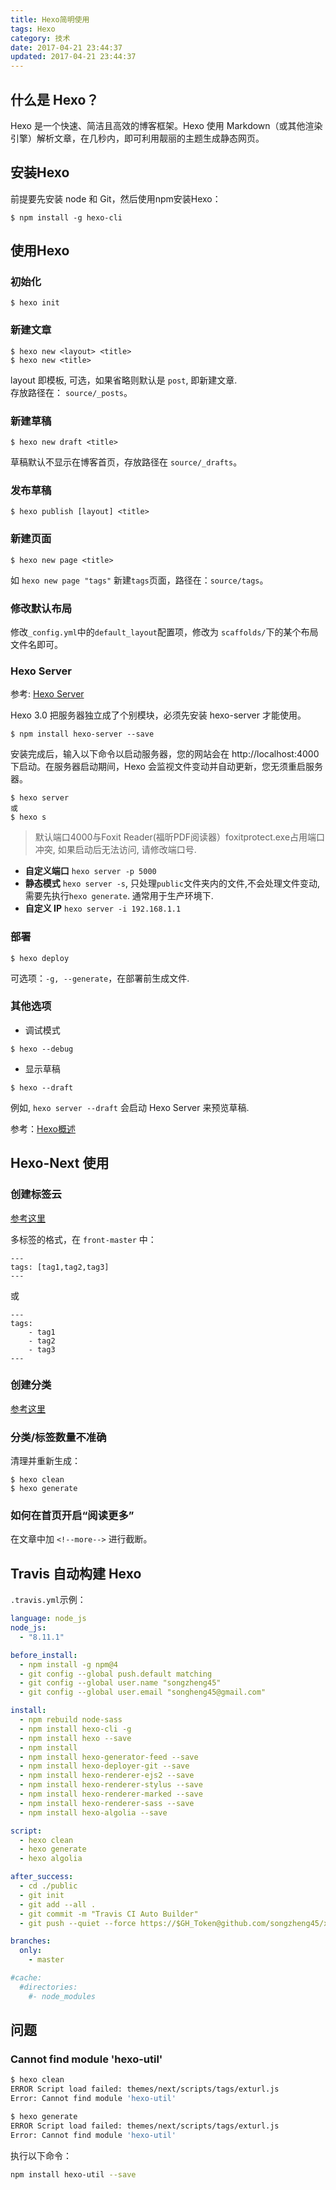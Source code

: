 ```yaml
---
title: Hexo简明使用
tags: Hexo
category: 技术
date: 2017-04-21 23:44:37
updated: 2017-04-21 23:44:37
---
```



## 什么是 Hexo？
Hexo 是一个快速、简洁且高效的博客框架。Hexo 使用 Markdown（或其他渲染引擎）解析文章，在几秒内，即可利用靓丽的主题生成静态网页。

## 安装Hexo
前提要先安装 node 和 Git，然后使用npm安装Hexo：  
```
$ npm install -g hexo-cli
```

## 使用Hexo
### 初始化
```
$ hexo init
```

### 新建文章
```
$ hexo new <layout> <title>
$ hexo new <title>
```
layout 即模板, 可选，如果省略则默认是 `post`, 即新建文章.   
存放路径在： `source/_posts`。

<!--more--> 

### 新建草稿
```
$ hexo new draft <title>
```
草稿默认不显示在博客首页，存放路径在 `source/_drafts`。  

### 发布草稿
```
$ hexo publish [layout] <title>
```

### 新建页面
```
$ hexo new page <title>
```
如 `hexo new page "tags"` 新建`tags`页面，路径在：`source/tags`。

### 修改默认布局
修改`_config.yml`中的`default_layout`配置项，修改为 `scaffolds/`下的某个布局文件名即可。

### Hexo Server
参考: [Hexo Server][1]

Hexo 3.0 把服务器独立成了个别模块，必须先安装 hexo-server 才能使用。
```
$ npm install hexo-server --save
```

安装完成后，输入以下命令以启动服务器，您的网站会在 http://localhost:4000 下启动。在服务器启动期间，Hexo 会监视文件变动并自动更新，您无须重启服务器。
```
$ hexo server
或
$ hexo s
```
>默认端口4000与Foxit Reader(福昕PDF阅读器）foxitprotect.exe占用端口冲突, 如果启动后无法访问, 请修改端口号.

- **自定义端口**
 `hexo server -p 5000`  
- **静态模式**
 `hexo server -s`, 只处理`public`文件夹内的文件,不会处理文件变动, 需要先执行`hexo generate`. 通常用于生产环境下.  
- **自定义 IP**
 `hexo server -i 192.168.1.1`

### 部署
```
$ hexo deploy
```
可选项：`-g, --generate`，在部署前生成文件.

### 其他选项
- 调试模式
```
$ hexo --debug
```
- 显示草稿
```
$ hexo --draft
```
例如, `hexo server --draft` 会启动 Hexo Server 来预览草稿.

参考：[Hexo概述](https://hexo.io/zh-cn/docs/index.html)

## Hexo-Next 使用
### 创建标签云
[参考这里](https://github.com/iissnan/hexo-theme-next/wiki/%E5%88%9B%E5%BB%BA%E6%A0%87%E7%AD%BE%E4%BA%91%E9%A1%B5%E9%9D%A2)

多标签的格式，在 `front-master` 中： 
```
---
tags: [tag1,tag2,tag3]
---
```
或
```
---
tags: 
    - tag1
    - tag2
    - tag3
---
```

### 创建分类  
[参考这里](https://github.com/iissnan/hexo-theme-next/wiki/%E5%88%9B%E5%BB%BA%E5%88%86%E7%B1%BB%E9%A1%B5%E9%9D%A2)


### 分类/标签数量不准确
清理并重新生成：  
```
$ hexo clean
$ hexo generate
```

### 如何在首页开启“阅读更多”
在文章中加 `<!--more-->` 进行截断。



## Travis 自动构建 Hexo

`.travis.yml`示例：

```yaml
language: node_js
node_js: 
  - "8.11.1"

before_install: 
  - npm install -g npm@4
  - git config --global push.default matching
  - git config --global user.name "songzheng45" 
  - git config --global user.email "songheng45@gmail.com"

install:
  - npm rebuild node-sass
  - npm install hexo-cli -g
  - npm install hexo --save
  - npm install
  - npm install hexo-generator-feed --save
  - npm install hexo-deployer-git --save
  - npm install hexo-renderer-ejs2 --save
  - npm install hexo-renderer-stylus --save
  - npm install hexo-renderer-marked --save
  - npm install hexo-renderer-sass --save
  - npm install hexo-algolia --save

script:
  - hexo clean
  - hexo generate
  - hexo algolia

after_success:
  - cd ./public
  - git init
  - git add --all .
  - git commit -m "Travis CI Auto Builder"
  - git push --quiet --force https://$GH_Token@github.com/songzheng45/xingzheng.me.git master:gh-pages

branches:
  only:
    - master

#cache:
  #directories:
    #- node_modules

```



## 问题
### Cannot find module 'hexo-util' 
``` bash
$ hexo clean
ERROR Script load failed: themes/next/scripts/tags/exturl.js
Error: Cannot find module 'hexo-util'
```
``` bash
$ hexo generate
ERROR Script load failed: themes/next/scripts/tags/exturl.js
Error: Cannot find module 'hexo-util'
```
执行以下命令：  
``` bash
npm install hexo-util --save
```



[1]:https://hexo.io/zh-cn/docs/server.html
[2]:https://github.com/sass/node-sass/issues/1991	"Can&#39;t install node-sass with NPM 5.0.0 #1991"